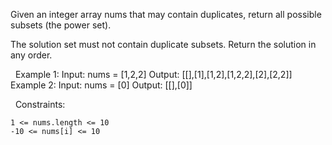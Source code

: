 Given an integer array nums that may contain duplicates, return all possible subsets (the power set).

The solution set must not contain duplicate subsets. Return the solution in any order.

 
Example 1:
Input: nums = [1,2,2]
Output: [[],[1],[1,2],[1,2,2],[2],[2,2]]
Example 2:
Input: nums = [0]
Output: [[],[0]]

 
Constraints:


	1 <= nums.length <= 10
	-10 <= nums[i] <= 10

